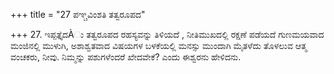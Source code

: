 +++
title = "27 ಪಞ್ಚವಿಂಶತಿ ತತ್ವರೂಪದ"

+++
27. ಇಪ್ಪತ್ತೈದÀು ತತ್ವರೂಪದ ರಹಸ್ಯವನ್ನು ತಿಳಿಯದೆ , ನೀತಿಮುಖದಲ್ಲಿ ರಕ್ಷಣೆ ಪಡೆಯದೆ  ಗುಣಮಯವಾದ  ಮಂಜಿನಲ್ಲಿ ಮುಳುಗಿ, ಅಶಾಶ್ವತವಾದ ವಿಷಯಗಳ ಬಳಕೆಯಲ್ಲಿ ಮನಸ್ಸು ಮುಂದಾಗಿ ಮೈತಳೆದು ತೊಳಲುವ  ಆತ್ಮ ವಂಚಕರು, ನೀವು. ನಿಮ್ಮನ್ನು ಪಶುಗಳೆಂದರೆ ಖೇದವೇಕೆ? ಎಂದು ಈಶ್ವರನು ಹೇಳಿದನು.